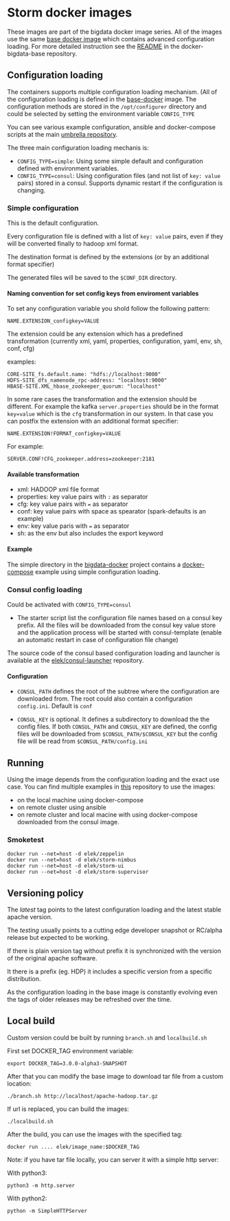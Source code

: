 # Storm docker images

These images are part of the bigdata docker image series. All of the images use the same [base docker image](https://github.com/elek/docker-bigdata-base) which contains advanced configuration loading. For more detailed instruction see the [README](https://github.com/elek/docker-bigdata-base/blob/master/README.md) in the docker-bigdata-base repository.

## Configuration loading

The containers supports multiple configuration loading mechanism. (All of the configuration loading is defined in the [base-docker](https://github.com/elek/docker-bigdata-base) image. The configuration methods are stored in the `/opt/configurer`  directory and could be selected by setting the environment variable `CONFIG_TYPE`

You can see various example configuration, ansible and docker-compose scripts at the main [umbrella repository](https://github.com/elek/bigdata-docker).

The three main configuration loading mechanis is:

 * ```CONFIG_TYPE=simple```: Using some simple default and configuration defined with environment variables.
 * ```CONFIG_TYPE=consul```: Using configuration files (and not list of ```key: value``` pairs) stored in a consul. Supports dynamic restart if the configuration is changing.

### Simple configuration

This is the default configuration.

Every configuration file is defined with a list of ```key: value``` pairs, even if they will be converted finally to hadoop xml format.

The destination format is defined by the extensions (or by an additional format specifier)

The generated files will be saved to the `$CONF_DIR` directory.

#### Naming convention for set config keys from enviroment variables

To set any configuration variable you shold follow the following pattern:

```
NAME.EXTENSION_configkey=VALUE
```

The extension could be any extension which has a predefined transformation (currently xml, yaml, properties, configuration, yaml, env, sh, conf, cfg)

examples:

```
CORE-SITE_fs.default.name: "hdfs://localhost:9000"
HDFS-SITE_dfs_namenode_rpc-address: "localhost:9000"
HBASE-SITE.XML_hbase_zookeeper_quorum: "localhost"
```

In some rare cases the transformation and the extension should be different. For example the kafka `server.properties` should be in the format `key=value` which is the `cfg` transformation in our system. In that case you can postfix the extension with an additional format specifier:


```
NAME.EXTENSION!FORMAT_configkey=VALUE
```

For example:

```
SERVER.CONF!CFG_zookeeper.address=zookeeper:2181
```

#### Available transformation

 * xml: HADOOP xml file format
 * properties: key value pairs with ```:``` as separator
 * cfg: key value pairs with ```=``` as separator
 * conf: key value pairs with space as spearator (spark-defaults is an example)
 * env: key value paris with ```=``` as separator
 * sh: as the env but also includes the export keyword

#### Example

The simple directory in the [bigdata-docker](https://github.com/elek/bigdata-docker) project contains a [docker-compose](https://github.com/elek/bigdata-docker/blob/master/simple/docker-compose.yaml) example using simple configuration loading.

### Consul config loading

Could be activated with ```CONFIG_TYPE=consul```

* The starter script list the configuration file names based on a consul key prefix. All the files will be downloaded from the consul key value store and the application process will be started with consul-template (enable an automatic restart in case of configuration file change)

The source code of the consul based configuration loading and launcher is available at the [elek/consul-launcher](https://github.com/elek/consul-launcher) repository.

#### Configuration

 * `CONSUL_PATH` defines the root of the subtree where the configuration are downloaded from. The root could also contain a configuration `config.ini`. Default is `conf`

 *  `CONSUL_KEY` is optional. It defines a subdirectory to download the the config files. If both `CONSUL_PATH` and `CONSUL_KEY` are defined, the config files will be downloaded from `$CONSUL_PATH/$CONSUL_KEY` but the config file will be read from `$CONSUL_PATH/config.ini`

## Running

Using the image depends from the configuration loading and the exact use case. You can find multiple examples in [this](https://github.com/elek/bigdata-docker) repository to use the images:

* on the local machine using docker-compose
* on remote cluster using ansible 
* on remote cluster and local macine with using docker-compose downloaded from the consul image. 



### Smoketest

```
docker run --net=host -d elek/zeppelin
docker run --net=host -d elek/storm-nimbus
docker run --net=host -d elek/storm-ui
docker run --net=host -d elek/storm-supervisor
```


## Versioning policy

  The _latest_ tag points to the latest configuration loading and the latest stable apache version.

  The _testing_ usually points to a cutting edge developer snapshot or RC/alpha release but expected to be working. 

  If there is plain version tag without prefix it is synchronized with the version of the original apache software.

  It there is a prefix (eg. HDP) it includes a specific version from a specific distribution.

  As the configuration loading in the base image is constantly evolving even the tags of older releases may be refreshed over the time.

## Local build

Custom version could be built by running `branch.sh` and `localbuild.sh`

First set DOCKER_TAG environment variable:

```
export DOCKER_TAG=3.0.0-alpha3-SNAPSHOT
```

After that you can modify the base image to download tar file from a custom location:

```
./branch.sh http://localhost/apache-hadoop.tar.gz
```

If url is replaced, you can build the images:

```
./localbuild.sh
```

After the build, you can use the images with the specified tag:

```
docker run .... elek/image_name:$DOCKER_TAG
```

Note: if you have tar file locally, you can server it with a simple http server:

With python3:
```
python3 -m http.server
```

With python2:
```
python -m SimpleHTTPServer
```
